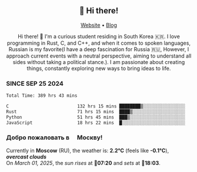 <h2 align="center">👋 Hi there!</h2>
<p align="center">
  <a href="https://urdekcah.ru">Website</a> •
  <a href="https://urdekcah.blog">Blog</a>
</p>

<p align="center">
  Hi there! 👋 I'm a curious student residing in South Korea 🇰🇷. I love programming in Rust, C, and C++, and when it comes to spoken languages, Russian is my favorite(I have a deep fascination for Russia 🇷🇺, However, I approach current events with a neutral perspective, aiming to understand all sides without taking a political stance.). I am passionate about creating things, constantly exploring new ways to bring ideas to life.
</p>

### SINCE SEP 25 2024
<!--START_SECTION:waka-->
<!--LAST_WAKA_UPDATE:2025-02-28 18:29:32-->
```txt
Total Time: 389 hrs 43 mins

C                          132 hrs 15 mins ████████▒░░░░░░░░░░░░░░░░   33.02 %
Rust                       71 hrs 15 mins  ████▒░░░░░░░░░░░░░░░░░░░░   17.79 %
Python                     51 hrs 45 mins  ███▒░░░░░░░░░░░░░░░░░░░░░   12.92 %
JavaScript                 18 hrs 22 mins  █░░░░░░░░░░░░░░░░░░░░░░░░   04.59 %
```
<!--END_SECTION:waka-->

<h3>Добро пожаловать в <img src="https://cdn-icons-png.flaticon.com/512/197/197408.png" width="13"/> Москву!</h3>

<!--START_SECTION:weather:moscow-->
<!--LAST_WEATHER_UPDATE:2025-03-01 15:21:00-->
Currently in **Moscow** (RU), the weather is: **2.2°C** (feels like **-0.1°C**), ***overcast clouds***<br/>
On *March 01, 2025*, the *sun rises* at 🌅**07:20** and *sets* at 🌇**18:03**.
<!--END_SECTION:weather-->
